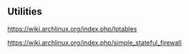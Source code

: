 ## Utilities

https://wiki.archlinux.org/index.php/Iptables

https://wiki.archlinux.org/index.php/simple_stateful_firewall

